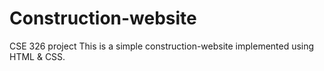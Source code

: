 # Construction-website
CSE 326 project
This is a simple construction-website implemented using HTML & CSS.
